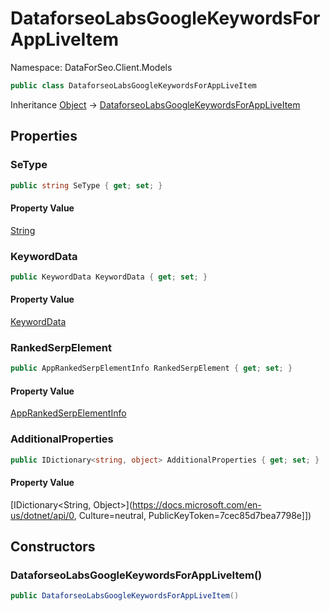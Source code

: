 # DataforseoLabsGoogleKeywordsForAppLiveItem

Namespace: DataForSeo.Client.Models

```csharp
public class DataforseoLabsGoogleKeywordsForAppLiveItem
```

Inheritance [Object](https://docs.microsoft.com/en-us/dotnet/api/Object) → [DataforseoLabsGoogleKeywordsForAppLiveItem](./DataforseoLabsGoogleKeywordsForAppLiveItem.md)

## Properties

### **SeType**

```csharp
public string SeType { get; set; }
```

#### Property Value

[String](https://docs.microsoft.com/en-us/dotnet/api/String)<br>

### **KeywordData**

```csharp
public KeywordData KeywordData { get; set; }
```

#### Property Value

[KeywordData](./KeywordData.md)<br>

### **RankedSerpElement**

```csharp
public AppRankedSerpElementInfo RankedSerpElement { get; set; }
```

#### Property Value

[AppRankedSerpElementInfo](./AppRankedSerpElementInfo.md)<br>

### **AdditionalProperties**

```csharp
public IDictionary<string, object> AdditionalProperties { get; set; }
```

#### Property Value

[IDictionary&lt;String, Object&gt;](https://docs.microsoft.com/en-us/dotnet/api/0, Culture=neutral, PublicKeyToken=7cec85d7bea7798e]])<br>

## Constructors

### **DataforseoLabsGoogleKeywordsForAppLiveItem()**

```csharp
public DataforseoLabsGoogleKeywordsForAppLiveItem()
```
